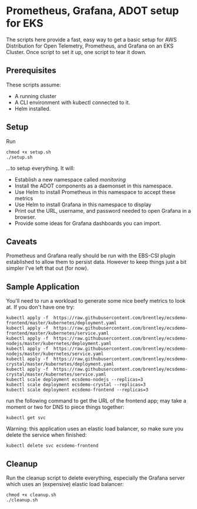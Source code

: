 # Prometheus, Grafana, ADOT setup for EKS

The scripts here provide a fast, easy way to get a basic setup for AWS Distribution for Open Telemetry, Prometheus, and Grafana on an EKS Cluster.  Once script to set it up, one script to tear it down.

## Prerequisites
These scripts assume:
* A running cluster
* A CLI environment with kubectl connected to it.
* Helm installed.

## Setup
Run

```
chmod +x setup.sh
./setup.sh
```
...to setup everything.  It will:
* Establish a new namespace called *monitoring*
* Install the ADOT components as a daemonset in this namespace.
* Use Helm to install Prometheus in this namespace to accept these metrics
* Use Helm to install Grafana in this namespace to display
* Print out the URL, username, and password needed to open Grafana in a browser.
* Provide some ideas for Grafana dashboards you can import.

## Caveats
Prometheus and Grafana really should be run with the EBS-CSI plugin established to allow them to persist data.  However to keep things just a bit simpler I've left that out (for now).

## Sample Application
You'll need to run a workload to generate some nice beefy metrics to look at.  If you don't have one try:

```
kubectl apply -f  https://raw.githubusercontent.com/brentley/ecsdemo-frontend/master/kubernetes/deployment.yaml
kubectl apply -f  https://raw.githubusercontent.com/brentley/ecsdemo-frontend/master/kubernetes/service.yaml
kubectl apply -f  https://raw.githubusercontent.com/brentley/ecsdemo-nodejs/master/kubernetes/deployment.yaml
kubectl apply -f  https://raw.githubusercontent.com/brentley/ecsdemo-nodejs/master/kubernetes/service.yaml
kubectl apply -f  https://raw.githubusercontent.com/brentley/ecsdemo-crystal/master/kubernetes/deployment.yaml
kubectl apply -f  https://raw.githubusercontent.com/brentley/ecsdemo-crystal/master/kubernetes/service.yaml
kubectl scale deployment ecsdemo-nodejs --replicas=3
kubectl scale deployment ecsdemo-crystal --replicas=3
kubectl scale deployment ecsdemo-frontend --replicas=3

```

run the following command to get the URL of the frontend app; may take a moment or two for DNS to piece things together:

```
kubectl get svc
```

Warning: this application uses an elastic load balancer, so make sure you delete the service when finished:

```
kubectl delete svc ecsdemo-frontend
```

## Cleanup
Run the cleanup script to delete everything, especially the Grafana server which uses an (expensive) elastic load balancer:

```
chmod +x cleanup.sh
./cleanup.sh
```


